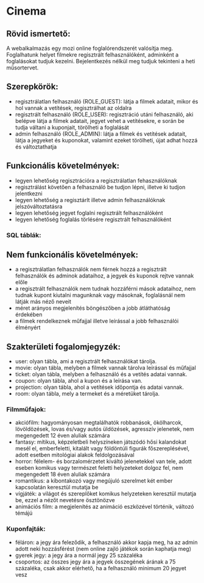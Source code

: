 # Cinema

## Rövid ismertető:
A webalkalmazás egy mozi online foglalórendszerét valósítja meg. Foglalhatunk helyet filmekre regisztrált felhasználóként, adminként a foglalásokat tudjuk kezelni. Bejelentkezés nélkül meg tudjuk tekinteni a heti műsortervet.

## Szerepkörök:
 - regisztrálatlan felhasználó (ROLE_GUEST): látja a filmek adatait, mikor és hol vannak a vetítések, regisztrálhat az oldalra
 - regisztrált felhasználó (ROLE_USER): regisztráció utáni felhasználó, aki belépve látja a filmek adatait, jegyet vehet a vetítésekre, e során be tudja váltani a kuponjait, törölheti a foglalását
 - admin felhasználó (ROLE_ADMIN): látja a filmek és vetítések adatait, látja a jegyeket és kuponokat, valamint ezeket törölheti, újat adhat hozzá és változtathatja

## Funkcionális követelmények:
- legyen lehetőség regisztrációra a regisztrálatlan fehasználóknak
- regisztrálást követően a felhasználó be tudjon lépni, illetve ki tudjon jelentkezni
- legyen lehetőség a regisztárlt illetve admin felhasználóknak jelszóváltoztatásra
- legyen lehetőség jegyet foglalni regisztrált felhasználóként
- legyen lehetőség foglalás törlésére regisztrált felhasználóként
### SQL táblák:


## Nem funkcionális követelmények:
 - a regisztrálatlan felhasználók nem férnek hozzá a regisztrált felhasználók és adminok adataihoz, a jegyek és kuponok rejtve vannak előle
 - a regisztrált felhasználók nem tudnak hozzáférni mások adataihoz, nem tudnak kupont kiutalni magunknak vagy másoknak, foglalásnál nem látják más néző neveit
 - méret arányos megjelenítés böngészőben a jobb átláthatóság érdekében
 - a filmek rendelkeznek műfajjal illetve leírással a jobb felhasználói élményért

## Szakterületi fogalomjegyzék:
 - user: olyan tábla, ami a regisztrált felhasználókat tárolja.
 - movie: olyan tábla, melyben a filmek vannak tárolva leírással és műfajjal
 - ticket: olyan tábla, melyben a felhasználó és a vetítés adatai vannak.
 - coupon: olyan tábla, ahol a kupon és a leírása van.
 - projection: olyan tábla, ahol a vetítések időpontja és adatai vannak.
 - room: olyan tábla, mely a termeket és a méretüket tárolja.

### Filmműfajok:
 - akciófilm: hagyományosan megtalálhatók robbanások, ökölharcok, lövöldözések, lovas és/vagy autós üldözések, agresszív jelenetek, nem megengedett 12 éven aluliak számára
 - fantasy: mítikus, képzeletbeli helyszíneken játszódó hősi kalandokat mesél el, emberfeletti, kitalált vagy földöntúli figurák főszereplésével, adott esetben mitológiai alakok feldolgozásával
 - horror: félelem- és borzalomérzetet kiváltó jelenetekkel van tele, adott eseben komikus vagy természet feletti helyzeteket dolgoz fel, nem megengedett 18 éven aluliak számára
 - romantikus: a kibontakozó vagy megújuló szerelmet két ember kapcsolatán keresztül mutatja be
 - vígjáték: a világot és szereplőket komikus helyzeteken keresztül mutatja be, ezzel a nézőt nevetésre ösztönözve
 - animációs film: a megjelenítés az animáció eszközével történik, változó témájú 
 
### Kuponfajták:
- féláron: a jegy ára feleződik, a felhasználó akkor kapja meg, ha az admin adott neki hozzásférést (nem online zajló játékok során kaphatja meg)
- gyerek jegy: a jegy ára a normál jegy 25 százaléka
- csoportos: az összes jegy ára a jegyek összegének árának a 75 százaléka, csak akkor elérhető, ha a felhasználó minimum 20 jegyet vesz
